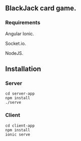 ## BlackJack card game.

### Requirements

Angular Ionic.   

Socket.io.

NodeJS.

## Installation

### Server

    cd server-app
    npm install
    ./serve

### Client

    cd client-app
    npm install
    ionic serve



